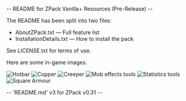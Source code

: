 -- README for ZPack Vanilla+ Resources (Pre-Release) --


The README has been split into two files:
- AboutZPack.txt — Full feature list
- InstallationDetails.txt — How to install the pack

See LICENSE.txt for terms of use.

Here are some in-game images.

![Hotbar](https://raw.githubusercontent.com/ZwhatMC/readme.images/master/ZPack-Resources/hotbar.png)
![Copper](https://raw.githubusercontent.com/ZwhatMC/readme.images/master/ZPack-Resources/copper.png)
![Creeper](https://raw.githubusercontent.com/ZwhatMC/readme.images/master/ZPack-Resources/creeper.png)
![Mob effects tools](https://raw.githubusercontent.com/ZwhatMC/readme.images/master/ZPack-Resources/netherite1.png)
![Statistics tools](https://raw.githubusercontent.com/ZwhatMC/readme.images/master/ZPack-Resources/netherite2.png)
![Square Armour](https://raw.githubusercontent.com/ZwhatMC/readme.images/master/ZPack-Resources/squareArmour.png)


-- 'README.md' v3 for ZPack v0.31 --
